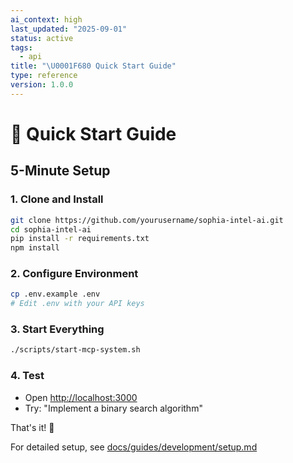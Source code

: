 ```yaml
---
ai_context: high
last_updated: "2025-09-01"
status: active
tags:
  - api
title: "\U0001F680 Quick Start Guide"
type: reference
version: 1.0.0
---
```


# 🚀 Quick Start Guide

## 5-Minute Setup

### 1. Clone and Install

```bash
git clone https://github.com/yourusername/sophia-intel-ai.git
cd sophia-intel-ai
pip install -r requirements.txt
npm install
```

### 2. Configure Environment

```bash
cp .env.example .env
# Edit .env with your API keys
```

### 3. Start Everything

```bash
./scripts/start-mcp-system.sh
```

### 4. Test

- Open <http://localhost:3000>
- Try: "Implement a binary search algorithm"

That's it! 🎉

For detailed setup, see [docs/guides/development/setup.md](docs/guides/development/setup.md)
